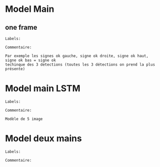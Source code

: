 
<h1>Model Main</h1>

<h2> one frame </h2>

    Labels: 

    Commentaire: 

    Par exemple les signes ok gauche, signe ok droite, signe ok haut, signe ok bas = signe ok
    techinque des 3 detections (toutes les 3 détections on prend la plus présente)





<h1>Model main LSTM</h1>

 
    Labels: 

    Commentaire: 

    Modèle de 5 image
  



<h1>Model deux mains</h1>


    Labels:

    Commentaire: 






